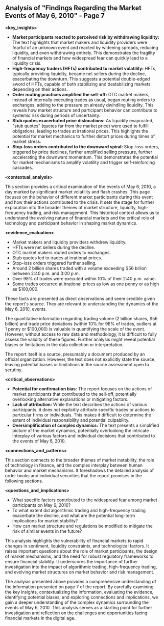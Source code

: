## Analysis of "Findings Regarding the Market Events of May 6, 2010" - Page 7

**<key_insights>**

* **Market participants reacted to perceived risk by withdrawing liquidity:** The text highlights that market makers and liquidity providers were fearful of an unknown event and reacted by widening spreads, reducing liquidity, and even withdrawing entirely. This demonstrates the fragility of financial markets and how widespread fear can quickly lead to a liquidity crisis.
* **High-frequency traders (HFTs) contributed to market volatility:** HFTs, typically providing liquidity, became net sellers during the decline, exacerbating the downturn. This suggests a potential double-edged sword of HFTs, capable of both stabilizing and destabilizing markets depending on their actions.
* **Order routing practices amplified the sell-off:**  OTC market makers, instead of internally executing trades as usual, began routing orders to exchanges, adding to the pressure on already dwindling liquidity. This reveals how market structure and participant behavior can contribute to systemic risk during periods of uncertainty.
* **Stub quotes exacerbated price dislocations:**  As liquidity evaporated, "stub quotes" (quotes far from the market price) were used to fulfill obligations, leading to trades at irrational prices. This highlights the potential for market mechanics to further distort prices during times of market stress.
* **Stop-loss orders contributed to the downward spiral:**  Stop-loss orders, triggered by price declines, further amplified selling pressure, further accelerating the downward momentum. This demonstrates the potential for market mechanisms to amplify volatility and trigger self-reinforcing cascades.

**<contextual_analysis>**

This section provides a critical examination of the events of May 6, 2010, a day marked by significant market volatility and flash crashes. This page focuses on the behavior of different market participants during this event and how their actions contributed to the crisis. It sets the stage for further exploration into the broader themes of market structure, liquidity, high-frequency trading, and risk management. This historical context allows us to understand the evolving nature of financial markets and the critical role of technology and participant behavior in shaping market dynamics.

**<evidence_evaluation>**

**<facts>**

* Market makers and liquidity providers withdrew liquidity.
* HFTs were net sellers during the decline.
* OTC market makers routed orders to exchanges.
* Stub quotes led to trades at irrational prices.
* Stop-loss orders triggered further selling.
*  Around 2 billion shares traded with a volume exceeding $56 billion between 2:40 p.m. and 3:00 p.m.
*  Over 98% of trades were executed within 10% of their 2:40 p.m. value.
*  Some trades occurred at irrational prices as low as one penny or as high as $100,000.

These facts are presented as direct observations and seem credible given the report's source. They are relevant to understanding the dynamics of the May 6, 2010, events.

**<data>**

The quantitative information regarding trading volume (2 billion shares, $56 billion) and trade price deviations (within 10% for 98% of trades, outliers at 1 penny or $100,000) is valuable in quantifying the scale of the event. However, without access to raw data and methodology, it is difficult to fully assess the validity of these figures. Further analysis might reveal potential biases or limitations in the data collection or interpretation.

**<sources>**

The report itself is a source, presumably a document produced by an official organization. However, the text does not explicitly state the source, leaving potential biases or limitations in the source assessment open to scrutiny. 

**<critical_observations>**

* **Potential for confirmation bias:** The report focuses on the actions of market participants that contributed to the sell-off, potentially overlooking alternative explanations or mitigating factors. 
* **Lack of attribution:** While the text describes the actions of various participants, it does not explicitly attribute specific trades or actions to particular firms or individuals. This makes it difficult to determine the extent of individual responsibility and potential culpability.
* **Oversimplification of complex dynamics:**  The text presents a simplified picture of the market dynamics, potentially overlooking the intricate interplay of various factors and individual decisions that contributed to the events of May 6, 2010.

**<connections_and_patterns>**

This section connects to the broader themes of market instability, the role of technology in finance, and the complex interplay between human behavior and market mechanisms. It foreshadows the detailed analysis of order books and individual securities that the report promises in the following sections. 

**<questions_and_implications>**

**<questions>**

* What specific factors contributed to the widespread fear among market participants on May 6, 2010?
* To what extent did algorithmic trading and high-frequency trading exacerbate the decline, and what are the potential long-term implications for market stability?
* How can market structure and regulations be modified to mitigate the risk of similar events in the future?

**<implications>**

This analysis highlights the vulnerability of financial markets to rapid changes in sentiment, liquidity constraints, and technological factors. It raises important questions about the role of market participants, the design of market mechanisms, and the need for robust regulatory frameworks to ensure financial stability. It underscores the importance of further investigation into the impact of algorithmic trading, high-frequency trading, and evolving market structures on market behavior and risk management.

The analysis presented above provides a comprehensive understanding of the information presented on page 7 of the report. By carefully examining the key insights, contextualizing the information, evaluating the evidence, identifying potential biases, and exploring connections and implications, we gain a deeper understanding of the complex dynamics surrounding the events of May 6, 2010. This analysis serves as a starting point for further investigation and reflection on the challenges and opportunities facing financial markets in the digital age. 
